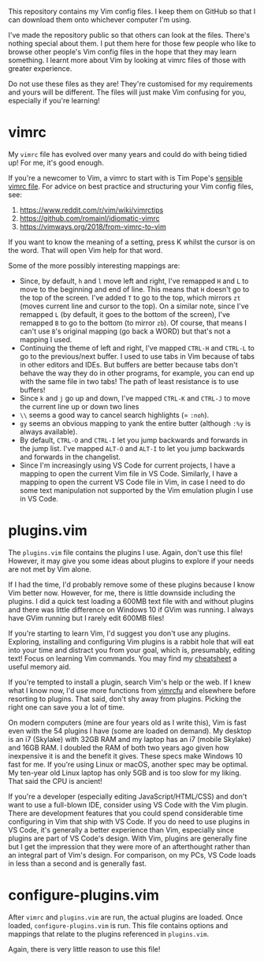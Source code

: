 This repository contains my Vim config files. I keep them on GitHub so that I can download them onto whichever computer I'm using.

I've made the repository public so that others can look at the files. There's nothing special about them. I put them here for those few people who like to browse other people's Vim config files in the hope that they may learn something. I learnt more about Vim by looking at vimrc files of those with greater experience.

Do not use these files as they are! They're customised for my requirements and yours will be different. The files will just make Vim confusing for you, especially if you're learning! 

# vimrc

My `vimrc` file has evolved over many years and could do with being tidied up! For me, it's good enough.

If you're a newcomer to Vim, a vimrc to start with is Tim Pope's [sensible vimrc file](https://github.com/tpope/vim-sensible). For advice on best practice and structuring your Vim config files, see:
1. https://www.reddit.com/r/vim/wiki/vimrctips
2. https://github.com/romainl/idiomatic-vimrc 
3. https://vimways.org/2018/from-vimrc-to-vim

If you want to know the meaning of a setting, press K whilst the cursor is on the word. That will open Vim help for that word.

Some of the more possibly interesting mappings are:

- Since, by default, `h` and `l` move left and right, I've remapped `H` and `L` to move to the beginning and end of line. This means that `H` doesn't go to the top of the screen. I've added `T` to go to the top, which mirrors `zt` (moves current line and cursor to the top). On a similar note, since I've remapped `L` (by default, it goes to the bottom of the screen),  I've remapped `B` to go to the bottom (to mirror `zb`). Of course, that means I can't use `B`'s original mapping (go back a WORD) but that's not a mapping I used.
- Continuing the theme of left and right, I've mapped `CTRL-H` and `CTRL-L` to go to the previous/next buffer. I used to use tabs in Vim because of tabs in other editors and IDEs. But buffers are better because tabs don't behave the way they do in other programs, for example, you can end up with the same file in two tabs! The path of least resistance is to use buffers!
- Since `k` and `j` go up and down, I've mapped `CTRL-K` and `CTRL-J` to move the current line up or down two lines
- `\\` seems a good way to cancel search highlights (= `:noh`).
- `gy` seems an obvious mapping to yank the entire butter (although `:%y` is always available).
- By default, `CTRL-O` and `CTRL-I` let you jump backwards and forwards in the jump list. I've mapped `ALT-O` and `ALT-I` to let you jump backwards and forwards in the changelist.
- Since I'm increasingly using VS Code for current projects, I have a mapping to open the current Vim file in VS Code. Similarly, I have a mapping to open the current VS Code file in Vim, in case I need to do some text manipulation not supported by the Vim emulation plugin I use in VS Code.

# plugins.vim

The `plugins.vim` file contains the plugins I use. Again, don't use this file! However, it may give you some ideas about plugins to explore if your needs are not met by Vim alone.

If I had the time, I'd probably remove some of these plugins because I know Vim better now. However, for me, there is little downside including the plugins. I did a quick test loading a 600MB text file with and without plugins and there was little difference on Windows 10 if GVim was running. I always have GVim running but I rarely edit 600MB files!

If you're starting to learn Vim, I'd suggest you don't use any plugins. Exploring, installing and configuring Vim plugins is a rabbit hole that will eat into your time and distract you from your goal, which is, presumably, editing text! Focus on learning Vim commands. You may find my [cheatsheet](https://github.com/Praful/vim-cheatsheet) a useful memory aid.

If you're tempted to install a plugin, search Vim's help or the web. If I knew what I know now, I'd use more functions from [vimrcfu](https://vimrcfu.com) and elsewhere before resorting to plugins. That said, don't shy away from plugins. Picking the right one can save you a lot of time.

On modern computers (mine are four years old as I write this), Vim is fast even with the 54 plugins I have (some are loaded on demand). My desktop is an i7 (Skylake) with 32GB RAM and my laptop has an i7 (mobile Skylake) and 16GB RAM. I doubled the RAM of both two years ago given how inexpensive it is and the benefit it gives. These specs make Windows 10 fast for me. If you're using Linux or macOS, another spec may be optimal. My ten-year old Linux laptop has only 5GB and is too slow for my liking. That said the CPU is ancient!

If you're a developer (especially editing JavaScript/HTML/CSS) and don't want to use a full-blown IDE, consider using VS Code with the Vim plugin. There are development features that you could spend considerable time configuring in Vim that ship with VS Code. If you do need to use plugins in VS Code, it's generally a better experience than Vim, especially since plugins are part of VS Code's design. With Vim, plugins are generally fine but I get the impression that they were more of an afterthought rather than an integral part of Vim's design. For comparison, on my PCs, VS Code loads in less than a second and is generally fast.

# configure-plugins.vim

After `vimrc` and `plugins.vim` are run, the actual plugins are loaded. Once loaded, `configure-plugins.vim` is run. This file contains options and mappings that relate to the plugins referenced in `plugins.vim`.

Again, there is very little reason to use this file!

